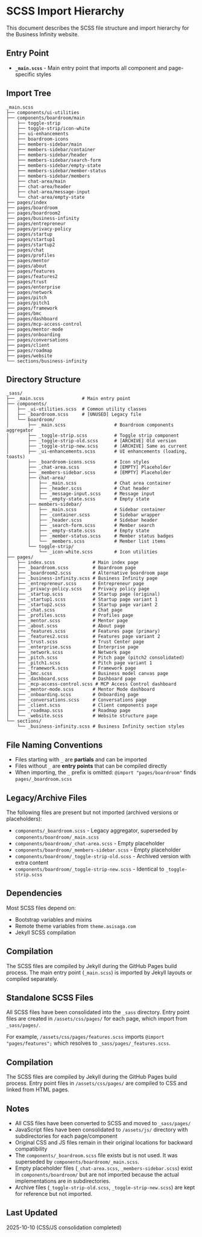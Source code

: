 # SCSS Import Hierarchy

This document describes the SCSS file structure and import hierarchy for the Business Infinity website.

## Entry Point

- **`_main.scss`** - Main entry point that imports all component and page-specific styles

## Import Tree

```
_main.scss
├── components/ui-utilities
├── components/boardroom/main
│   ├── toggle-strip
│   ├── toggle-strip/icon-white
│   ├── ui-enhancements
│   ├── boardroom-icons
│   ├── members-sidebar/main
│   ├── members-sidebar/container
│   ├── members-sidebar/header
│   ├── members-sidebar/search-form
│   ├── members-sidebar/empty-state
│   ├── members-sidebar/member-status
│   ├── members-sidebar/members
│   ├── chat-area/main
│   ├── chat-area/header
│   ├── chat-area/message-input
│   └── chat-area/empty-state
├── pages/index
├── pages/boardroom
├── pages/boardroom2
├── pages/business-infinity
├── pages/entrepreneur
├── pages/privacy-policy
├── pages/startup
├── pages/startup1
├── pages/startup2
├── pages/chat
├── pages/profiles
├── pages/mentor
├── pages/about
├── pages/features
├── pages/features2
├── pages/trust
├── pages/enterprise
├── pages/network
├── pages/pitch
├── pages/pitch1
├── pages/framework
├── pages/bmc
├── pages/dashboard
├── pages/mcp-access-control
├── pages/mentor-mode
├── pages/onboarding
├── pages/conversations
├── pages/client
├── pages/roadmap
├── pages/website
└── sections/business-infinity
```

## Directory Structure

```
_sass/
├── _main.scss              # Main entry point
├── components/
│   ├── _ui-utilities.scss  # Common utility classes
│   ├── _boardroom.scss     # [UNUSED] Legacy file
│   └── boardroom/
│       ├── _main.scss                  # Boardroom components aggregator
│       ├── _toggle-strip.scss          # Toggle strip component
│       ├── _toggle-strip-old.scss      # [ARCHIVE] Old version
│       ├── _toggle-strip-new.scss      # [ARCHIVE] Same as current
│       ├── _ui-enhancements.scss       # UI enhancements (loading, toasts)
│       ├── _boardroom-icons.scss       # Icon styles
│       ├── _chat-area.scss             # [EMPTY] Placeholder
│       ├── _members-sidebar.scss       # [EMPTY] Placeholder
│       ├── chat-area/
│       │   ├── _main.scss              # Chat area container
│       │   ├── _header.scss            # Chat header
│       │   ├── _message-input.scss     # Message input
│       │   └── _empty-state.scss       # Empty state
│       ├── members-sidebar/
│       │   ├── _main.scss              # Sidebar container
│       │   ├── _container.scss         # Sidebar wrapper
│       │   ├── _header.scss            # Sidebar header
│       │   ├── _search-form.scss       # Member search
│       │   ├── _empty-state.scss       # Empty state
│       │   ├── _member-status.scss     # Member status badges
│       │   └── _members.scss           # Member list items
│       └── toggle-strip/
│           └── _icon-white.scss        # Icon utilities
├── pages/
│   ├── index.scss              # Main index page
│   ├── _boardroom.scss         # Boardroom page
│   ├── _boardroom2.scss        # Alternative boardroom page
│   ├── _business-infinity.scss # Business Infinity page
│   ├── _entrepreneur.scss      # Entrepreneur page
│   ├── _privacy-policy.scss    # Privacy policy page
│   ├── _startup.scss           # Startup page (original)
│   ├── _startup1.scss          # Startup page variant 1
│   ├── _startup2.scss          # Startup page variant 2
│   ├── _chat.scss              # Chat page
│   ├── _profiles.scss          # Profiles page
│   ├── _mentor.scss            # Mentor page
│   ├── _about.scss             # About page
│   ├── _features.scss          # Features page (primary)
│   ├── _features2.scss         # Features page variant 2
│   ├── _trust.scss             # Trust Center page
│   ├── _enterprise.scss        # Enterprise page
│   ├── _network.scss           # Network page
│   ├── _pitch.scss             # Pitch page (pitch2 consolidated)
│   ├── _pitch1.scss            # Pitch page variant 1
│   ├── _framework.scss         # Framework page
│   ├── _bmc.scss               # Business model canvas page
│   ├── _dashboard.scss         # Dashboard page
│   ├── _mcp-access-control.scss # MCP Access Control dashboard
│   ├── _mentor-mode.scss       # Mentor Mode dashboard
│   ├── _onboarding.scss        # Onboarding page
│   ├── _conversations.scss     # Conversations page
│   ├── _client.scss            # Client components page
│   ├── _roadmap.scss           # Roadmap page
│   └── _website.scss           # Website structure page
└── sections/
    └── _business-infinity.scss # Business Infinity section styles
```

## File Naming Conventions

- Files starting with `_` are **partials** and can be imported
- Files without `_` are **entry points** that can be compiled directly
- When importing, the `_` prefix is omitted: `@import "pages/boardroom"` finds `pages/_boardroom.scss`

## Legacy/Archive Files

The following files are present but not imported (archived versions or placeholders):

- `components/_boardroom.scss` - Legacy aggregator, superseded by `components/boardroom/_main.scss`
- `components/boardroom/_chat-area.scss` - Empty placeholder
- `components/boardroom/_members-sidebar.scss` - Empty placeholder
- `components/boardroom/_toggle-strip-old.scss` - Archived version with extra content
- `components/boardroom/_toggle-strip-new.scss` - Identical to `_toggle-strip.scss`

## Dependencies

Most SCSS files depend on:
- Bootstrap variables and mixins
- Remote theme variables from `theme.asisaga.com`
- Jekyll SCSS compilation

## Compilation

The SCSS files are compiled by Jekyll during the GitHub Pages build process. The main entry point (`_main.scss`) is imported by Jekyll layouts or compiled separately.

## Standalone SCSS Files

All SCSS files have been consolidated into the `_sass` directory. Entry point files are created in `/assets/css/pages/` for each page, which import from `_sass/pages/`.

For example, `/assets/css/pages/features.scss` imports `@import "pages/features";` which resolves to `_sass/pages/_features.scss`.

## Compilation

The SCSS files are compiled by Jekyll during the GitHub Pages build process. Entry point files in `/assets/css/pages/` are compiled to CSS and linked from HTML pages.

## Notes

- All CSS files have been converted to SCSS and moved to `_sass/pages/`
- JavaScript files have been consolidated to `/assets/js/` directory with subdirectories for each page/component
- Original CSS and JS files remain in their original locations for backward compatibility
- The `components/_boardroom.scss` file exists but is not used. It was superseded by `components/boardroom/_main.scss`.
- Empty placeholder files (`_chat-area.scss`, `_members-sidebar.scss`) exist in `components/boardroom/` but are not imported because the actual implementations are in subdirectories.
- Archive files (`_toggle-strip-old.scss`, `_toggle-strip-new.scss`) are kept for reference but not imported.

## Last Updated

2025-10-10 (CSS/JS consolidation completed)

